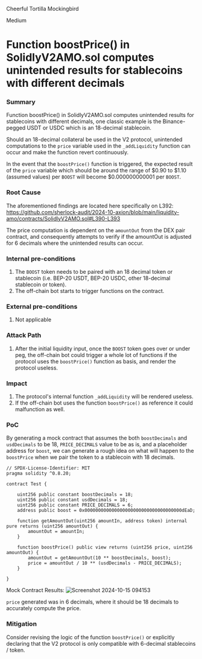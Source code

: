 Cheerful Tortilla Mockingbird

Medium

# Function boostPrice() in SolidlyV2AMO.sol computes unintended results for stablecoins with different decimals

### Summary

Function boostPrice() in SolidlyV2AMO.sol computes unintended results for stablecoins with different decimals, one classic example is the Binance-pegged USDT or USDC which is an 18-decimal stablecoin.

Should an 18-decimal collateral be used in the V2 protocol, unintended computations to the `price` variable used in the `_addLiquidity` function can occur and make the function revert continuously.

In the event that the `boostPrice()` function is triggered, the expected result of the `price` variable which should be around the range of $0.90 to $1.10 (assumed values) per `BOOST` will become $0.000000000001 per `BOOST`.

### Root Cause

The aforementioned findings are located here specifically on L392:
https://github.com/sherlock-audit/2024-10-axion/blob/main/liquidity-amo/contracts/SolidlyV2AMO.sol#L390-L393

The price computation is dependent on the `amountOut` from the DEX pair contract, and consequently attempts to verify if the amountOut is adjusted for 6 decimals where the unintended results can occur. 

### Internal pre-conditions

1. The `BOOST` token needs to be paired with an 18 decimal token or stablecoin (i.e. BEP-20 USDT, BEP-20 USDC, other 18-decimal stablecoin or token).
2. The off-chain bot starts to trigger functions on the contract.

### External pre-conditions

1. Not applicable

### Attack Path

1. After the initial liquidity input, once the `BOOST` token goes over or under peg, the off-chain bot could trigger a whole lot of functions if the protocol uses the `boostPrice()` function as basis, and render the protocol useless.

### Impact

1. The protocol's internal function `_addLiquidity` will be rendered useless.
2. If the off-chain bot uses the function `boostPrice()` as reference it could malfunction as well.

### PoC

By generating a mock contract that assumes the both `boostDecimals` and `usdDecimals` to be 18, `PRICE_DECIMALS` value to be as is, and a placeholder address for `boost`, we can generate a rough idea on what will happen to the `boostPrice` when we pair the token to a stablecoin with 18 decimals.

```solidity
// SPDX-License-Identifier: MIT
pragma solidity ^0.8.20;

contract Test {

    uint256 public constant boostDecimals = 18;
    uint256 public constant usdDecimals = 18;
    uint256 public constant PRICE_DECIMALS = 6;
    address public boost = 0x000000000000000000000000000000000000dEaD;

    function getAmountOut(uint256 amountIn, address token) internal pure returns (uint256 amountOut) {
        amountOut = amountIn;
    }

    function boostPrice() public view returns (uint256 price, uint256 amountOut) {
        amountOut = getAmountOut(10 ** boostDecimals, boost);
        price = amountOut / 10 ** (usdDecimals - PRICE_DECIMALS); 
    }

}
```
Mock Contract Results:
![Screenshot 2024-10-15 094153](https://github.com/user-attachments/assets/b263e310-34dc-4a38-ba7c-0963ce66c34a)

`price` generated was in 6 decimals, where it should be 18 decimals to accurately compute the price.


### Mitigation

Consider revising the logic of the function `boostPrice()` or explicitly declaring that the V2 protocol is only compatible with 6-decimal stablecoins / token.